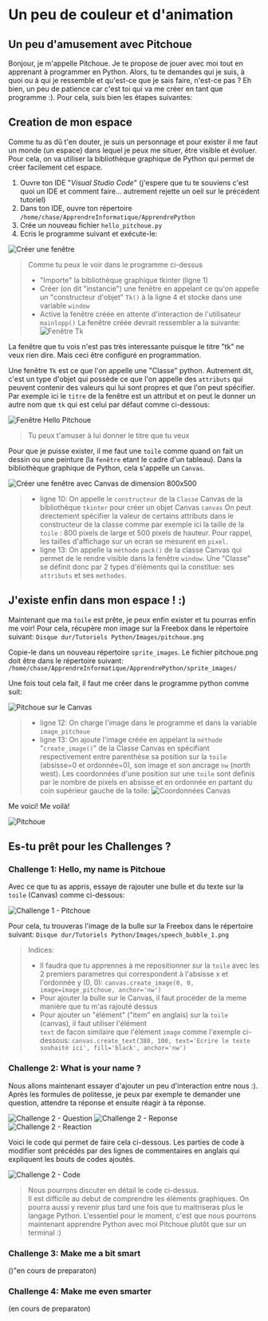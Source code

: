 # Un peu de couleur et d'animation

## Un peu d'amusement avec Pitchoue
Bonjour, je m'appelle Pitchoue. Je te propose de jouer avec moi tout en apprenant à programmer en Python. Alors, tu te demandes qui je suis, à quoi ou à qui je ressemble et qu'est-ce que je sais faire, n'est-ce pas ?
Eh bien, un peu de patience car c'est toi qui va me créer en tant que programme :).
Pour cela, suis bien les étapes suivantes:

## Creation de mon espace
Comme tu as dû t'en douter, je suis un personnage et pour exister il me faut un monde (un espace) dans lequel je peux me situer, être visible et évoluer. Pour cela, on va utiliser la bibliothèque graphique de Python qui permet de créer facilement cet espace.

1) Ouvre ton IDE "*Visual Studio Code*" (j'espere que tu te souviens c'est quoi un IDE et comment faire... autrement rejette un oeil sur le précédent tutoriel) 
2) Dans ton IDE, ouvre ton répertoire `/home/chase/ApprendreInformatique/ApprendrePython`
3) Crée un nouveau fichier `hello_pitchoue.py`
4) Ecris le programme suivant et exécute-le:

![Créer une fenêtre](./Images/first_blank_window.png)

> Comme tu peux le voir dans le programme ci-dessus 
> - "Importe" la bibliothèque graphique tkinter (ligne 1)
> - Créer (on dit "instancie") une fenêtre en appelant ce qu'on appelle un "constructeur d'objet" `Tk()` à la ligne 4 et stocke dans une variable `window`
> - Active la fenêtre créée en attente d'interaction de l'utilisateur `mainlopp()`
> La fenêtre créée devrait ressembler a la suivante:
![Fenêtre Tk](./Images/window_tk.png)

La fenêtre que tu vois n'est pas très interessante puisque le titre "tk" ne veux rien dire. Mais ceci être configuré en programmation.

Une fenêtre `Tk` est ce que l'on appelle une "Classe" python. Autrement dit, c'est un type d'objet qui possède ce que l'on appelle des `attributs` qui peuvent contenir des valeurs qui lui sont propres et que l'on peut spécifier. 
Par exemple ici le `titre` de la fenêtre est un attribut et on peut le donner un autre nom que `tk` qui est celui par défaut comme ci-dessous:

![Fenêtre Hello Pitchoue](./Images/window_hello_pitchoue.png)

> Tu peux t'amuser à lui donner le titre que tu veux

Pour que je puisse exister, il me faut une `toile` comme quand on fait un dessin ou une peinture (la `fenêtre` etant le cadre d'un tableau). Dans la bibliothèque graphique de Python, cela s'appelle un `Canvas`.

![Créer une fenêtre avec Canvas de dimension 800x500](./Images/canvas_blank.png)
> - ligne 10: On appelle le `constructeur` de la `Classe` Canvas de la bibliothèque `tkinter` pour créer un objet Canvas `canvas`
> On peut directement spécifier la valeur de certains attributs dans le constructeur de la classe comme par exemple ici la taille de la `toile` : 800 pixels de large et 500 pixels de hauteur. Pour rappel, les tailles d'affichage sur un ecran se mesurent en `pixel`.
> - ligne 13: On appelle la `méthode` `pack()` de la classe Canvas qui permet de le rendre visible dans la fenêtre `window`. Une "Classe" se définit donc par 2 types d'éléments qui la constitue: ses `attributs` et ses `methodes`.

## J'existe enfin dans mon espace ! :)

Maintenant que ma `toile` est prête, je peux enfin exister et tu pourras enfin me voir!
Pour cela, récupère mon image sur la Freebox dans le répertoire suivant:
`Disque dur/Tutoriels Python/Images/pitchoue.png`

Copie-le dans un nouveau répertoire `sprite_images`. Le fichier pitchoue.png doit être dans le répertoire suivant:
`/home/chase/ApprendreInformatique/ApprendrePython/sprite_images/` 

Une fois tout cela fait, il faut me créer dans le programme python comme suit:

![Pitchoue sur le Canvas](./Images/pitchoue_on_canvas.png)

> - ligne 12: On charge l'image dans le programme et dans la variable `image_pitchoue`
> - ligne 13: On ajoute l'image créée en appelant la `méthode` "`create_image()`" de la Classe Canvas en spécifiant respectivement entre parenthèse sa position sur la `toile` (absisse=0 et ordonnée=0), son image et son ancrage `nw` (north west).
> Les coordonnées d'une position sur une `toile` sont definis par le nombre de pixels en absisse et en ordonnée en partant du coin supérieur gauche de la toile:
> ![Coordonnées Canvas](./Images/canvas_coordinates.png)

Me voici! Me voilà! 

![Pitchoue](./Images/pitchoue.png)


## Es-tu prêt pour les Challenges ? 

### Challenge 1: Hello, my name is Pitchoue
Avec ce que tu as appris, essaye de rajouter une bulle et du texte sur la `toile` (Canvas) comme ci-dessous:

![Challenge 1 - Pitchoue](./Images/challenge_1.png)

Pour cela, tu trouveras l'image de la bulle sur la Freebox dans le répertoire suivant:
`Disque dur/Tutoriels Python/Images/speech_bubble_1.png`

> Indices:
> - Il faudra que tu apprennes à me repositionner sur la `toile` avec les 2 premiers parametres qui correspondent à l'absisse x et l'ordonnée y (0, 0):
>  `canvas.create_image(0, 0, image=image_pitchoue, anchor='nw')`
> - Pour ajouter la bulle sur le Canvas, il faut procéder de la meme manière que tu m'as rajouté dessus
> - Pour ajouter un "élément" ("item" en anglais) sur la `toile` (canvas), il faut utiliser l'élément  
> `text` de facon similaire que l'élément `image` comme l'exemple ci-dessous:
> `canvas.create_text(380, 100, text='Ecrire le texte souhaité ici', fill='black', anchor='nw')`

### Challenge 2: What is your name ?
Nous allons maintenant essayer d'ajouter un peu d'interaction entre nous :).
Après les formules de politesse, je peux par exemple te demander une question, attendre ta réponse et ensuite réagir à ta réponse. 

![Challenge 2 - Question](./Images/challenge_2_question.png)
![Challenge 2 - Reponse](./Images/challenge_2_reponse.png)
![Challenge 2 - Reaction](./Images/challenge_2_reaction.png)

Voici le code qui permet de faire cela ci-dessous. Les parties de code à modifier sont précédés par des lignes de commentaires en anglais qui expliquent les bouts de codes ajoutés.

![Challenge 2 - Code](./Images/challenge_2_code.png)

> Nous pourrons discuter en détail le code ci-dessus.   
> Il est difficile au debut de comprendre les éléments graphiques.
> On pourra aussi y revenir plus tard une fois que tu maitriseras plus le langage Python.
> L'essentiel pour le moment, c'est que nous pourrons maintenant apprendre Python avec moi Pitchoue plutôt que sur un terminal :)

### Challenge 3: Make me a bit smart 
()"en cours de preparaton)


### Challenge 4: Make me even smarter
(en cours de preparaton)


